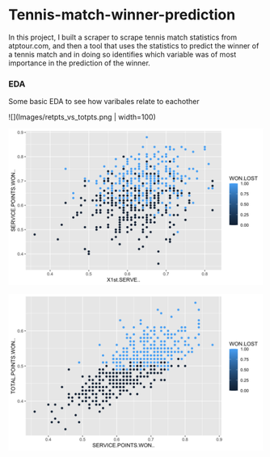 # Tennis-match-winner-prediction

In this project, I built a scraper to scrape tennis match statistics from atptour.com, and then a tool that uses the statistics to predict the winner of a tennis match and in doing so identifies which variable was of most importance in the prediction of the winner.



### EDA

Some basic EDA to see how varibales relate to eachother

![](Images/retpts_vs_totpts.png | width=100)



![Image](Images/servepts_vs_1stserve.png)



![Image](Images/totpts_vs_servepts.png)

